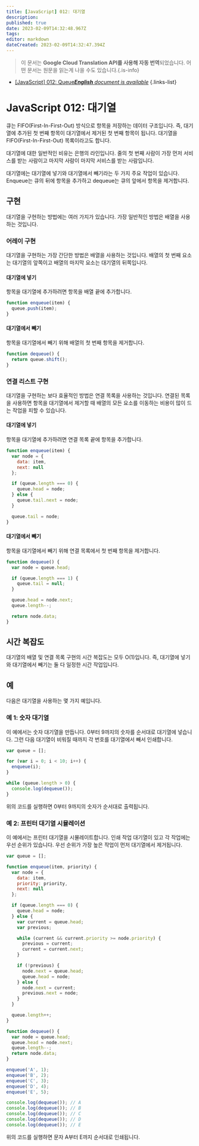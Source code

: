 ```yaml
---
title: [JavaScript] 012: 대기열
description: 
published: true
date: 2023-02-09T14:32:48.967Z
tags: 
editor: markdown
dateCreated: 2023-02-09T14:32:47.394Z
---
```


> 이 문서는 **Google Cloud Translation API를 사용해 자동 번역**되었습니다.
어떤 문서는 원문을 읽는게 나을 수도 있습니다.{.is-info}



- [[JavaScript] 012: Queue***English** document is available*](/en/Knowledge-base/Algorithm/javascript-012-queue)
{.links-list}


# JavaScript 012: 대기열

큐는 FIFO(First-In-First-Out) 방식으로 항목을 저장하는 데이터 구조입니다. 즉, 대기열에 추가된 첫 번째 항목이 대기열에서 제거된 첫 번째 항목이 됩니다. 대기열을 FIFO(First-In-First-Out) 목록이라고도 합니다.

대기열에 대한 일반적인 비유는 은행의 라인입니다. 줄의 첫 번째 사람이 가장 먼저 서비스를 받는 사람이고 마지막 사람이 마지막 서비스를 받는 사람입니다.

대기열에는 대기열에 넣기와 대기열에서 빼기라는 두 가지 주요 작업이 있습니다. Enqueue는 큐의 뒤에 항목을 추가하고 dequeue는 큐의 앞에서 항목을 제거합니다.

## 구현

대기열을 구현하는 방법에는 여러 가지가 있습니다. 가장 일반적인 방법은 배열을 사용하는 것입니다.

### 어레이 구현

대기열을 구현하는 가장 간단한 방법은 배열을 사용하는 것입니다. 배열의 첫 번째 요소는 대기열의 앞쪽이고 배열의 마지막 요소는 대기열의 뒤쪽입니다.

#### 대기열에 넣기

항목을 대기열에 추가하려면 항목을 배열 끝에 추가합니다.

```javascript
function enqueue(item) {
  queue.push(item);
}
```

#### 대기열에서 빼기

항목을 대기열에서 빼기 위해 배열의 첫 번째 항목을 제거합니다.

```javascript
function dequeue() {
  return queue.shift();
}
```

### 연결 리스트 구현

대기열을 구현하는 보다 효율적인 방법은 연결 목록을 사용하는 것입니다. 연결된 목록을 사용하면 항목을 대기열에서 제거할 때 배열의 모든 요소를 이동하는 비용이 많이 드는 작업을 피할 수 있습니다.

#### 대기열에 넣기

항목을 대기열에 추가하려면 연결 목록 끝에 항목을 추가합니다.

```javascript
function enqueue(item) {
  var node = {
    data: item,
    next: null
  };

  if (queue.length === 0) {
    queue.head = node;
  } else {
    queue.tail.next = node;
  }

  queue.tail = node;
}
```

#### 대기열에서 빼기

항목을 대기열에서 빼기 위해 연결 목록에서 첫 번째 항목을 제거합니다.

```javascript
function dequeue() {
  var node = queue.head;

  if (queue.length === 1) {
    queue.tail = null;
  }

  queue.head = node.next;
  queue.length--;

  return node.data;
}
```

## 시간 복잡도

대기열의 배열 및 연결 목록 구현의 시간 복잡도는 모두 O(1)입니다. 즉, 대기열에 넣기와 대기열에서 빼기는 둘 다 일정한 시간 작업입니다.

## 예

다음은 대기열을 사용하는 몇 가지 예입니다.

### 예 1: 숫자 대기열

이 예에서는 숫자 대기열을 만듭니다. 0부터 9까지의 숫자를 순서대로 대기열에 넣습니다. 그런 다음 대기열이 비워질 때까지 각 번호를 대기열에서 빼서 인쇄합니다.

```javascript
var queue = [];

for (var i = 0; i < 10; i++) {
  enqueue(i);
}

while (queue.length > 0) {
  console.log(dequeue());
}
```

위의 코드를 실행하면 0부터 9까지의 숫자가 순서대로 출력됩니다.

### 예 2: 프린터 대기열 시뮬레이션

이 예에서는 프린터 대기열을 시뮬레이트합니다. 인쇄 작업 대기열이 있고 각 작업에는 우선 순위가 있습니다. 우선 순위가 가장 높은 작업이 먼저 대기열에서 제거됩니다.

```javascript
var queue = [];

function enqueue(item, priority) {
  var node = {
    data: item,
    priority: priority,
    next: null
  };

  if (queue.length === 0) {
    queue.head = node;
  } else {
    var current = queue.head;
    var previous;

    while (current && current.priority >= node.priority) {
      previous = current;
      current = current.next;
    }

    if (!previous) {
      node.next = queue.head;
      queue.head = node;
    } else {
      node.next = current;
      previous.next = node;
    }
  }

  queue.length++;
}

function dequeue() {
  var node = queue.head;
  queue.head = node.next;
  queue.length--;
  return node.data;
}

enqueue('A', 1);
enqueue('B', 2);
enqueue('C', 3);
enqueue('D', 4);
enqueue('E', 5);

console.log(dequeue()); // A
console.log(dequeue()); // B
console.log(dequeue()); // C
console.log(dequeue()); // D
console.log(dequeue()); // E
```

위의 코드를 실행하면 문자 A부터 E까지 순서대로 인쇄됩니다.